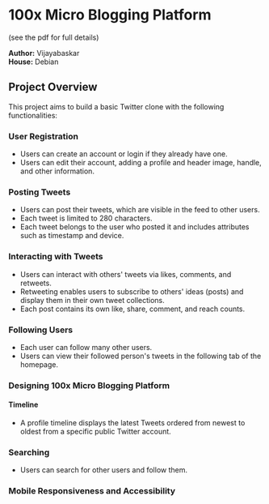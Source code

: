 # 100x Micro Blogging Platform
(see the pdf for full details)

**Author:** Vijayabaskar  
**House:** Debian

## Project Overview

This project aims to build a basic Twitter clone with the following functionalities:

### User Registration

- Users can create an account or login if they already have one.
- Users can edit their account, adding a profile and header image, handle, and other information.

### Posting Tweets

- Users can post their tweets, which are visible in the feed to other users.
- Each tweet is limited to 280 characters.
- Each tweet belongs to the user who posted it and includes attributes such as timestamp and device.

### Interacting with Tweets

- Users can interact with others' tweets via likes, comments, and retweets.
- Retweeting enables users to subscribe to others' ideas (posts) and display them in their own tweet collections.
- Each post contains its own like, share, comment, and reach counts.

### Following Users

- Each user can follow many other users.
- Users can view their followed person's tweets in the following tab of the homepage.

### Designing 100x Micro Blogging Platform

#### Timeline

- A profile timeline displays the latest Tweets ordered from newest to oldest from a specific public Twitter account.

### Searching

- Users can search for other users and follow them.

### Mobile Responsiveness and Accessibility
